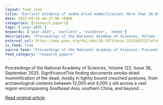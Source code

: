```yaml
---
layout: feed_item
title: "Earliest evidence of smoke-dried mummification: More than 10,000 years ago in southern China and Southeast Asia"
date: 2025-09-25 06:37:06 +0000
categories: [research_papers]
tags: ['year-2025']
keywords: ['year-2025', 'earliest', 'evidence', 'smoke']
description: "Proceedings of the National Academy of Sciences, Volume 122, Issue 38, September 2025"
external_url: https://www.pnas.org/doi/abs/10.1073/pnas.2515103122?af=R
is_feed: true
source_feed: "Proceedings of the National Academy of Sciences: Proceedings of the National Academy of Sciences: Table of Contents"
feed_category: "research_papers"
---
```


Proceedings of the National Academy of Sciences, Volume 122, Issue 38, September 2025. SignificanceThis finding documents smoke-dried mummification of the dead, mostly in tightly bound crouched postures, from archaeological contexts between 12,000 and 4,000 y old across a vast region encompassing Southeast Asia, southern China, and beyond. ...

[Read original article](https://www.pnas.org/doi/abs/10.1073/pnas.2515103122?af=R)
